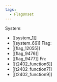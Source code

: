 ```yaml
---
tags:
  - FlagUnset
---
```

System:
- [[system_1]]
- [[system_66]]
Flag:
- [[flag_12055]]
- [[flag_9476]]
- [[flag_9477]]
Fn:
- [[t2402_function6]]
- [[t2402_function7]]
- [[t2402_function9]]
